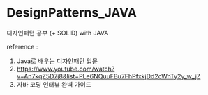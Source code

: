 # DesignPatterns_JAVA
디자인패턴 공부 (+ SOLID) with JAVA

reference : 
1. Java로 배우는 디자인패턴 입문
2. https://www.youtube.com/watch?v=An7kqZ5D7j8&list=PLe6NQuuFBu7FhPfxkjDd2cWnTy2y_w_jZ
3. 자바 코딩 인터뷰 완벽 가이드
